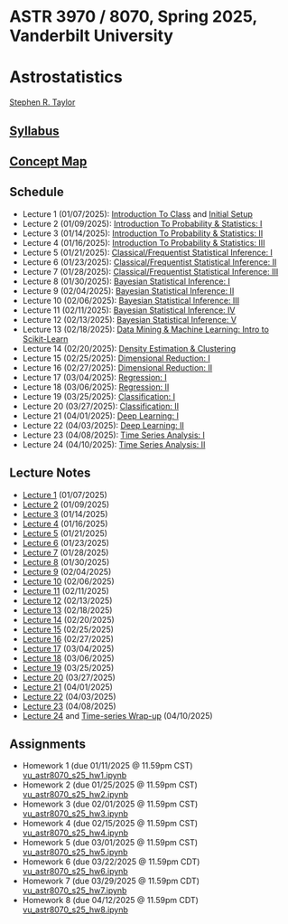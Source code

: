 # ASTR 3970 / 8070, Spring 2025, Vanderbilt University
# Astrostatistics

[Stephen R. Taylor](https://my.vanderbilt.edu/stephentaylor/) 

## [Syllabus](ASTR8070_Syllabus_Spring2025.pdf)
## [Concept Map](ASTR8070__ConceptMap.pdf)

## Schedule

* Lecture 1 (01/07/2025): [Introduction To Class](lectures/Lecture_1a.ipynb) and [Initial Setup](lectures/Lecture_1b.ipynb)
* Lecture 2 (01/09/2025): [Introduction To Probability & Statistics: I](lectures/Lecture_2.ipynb)
* Lecture 3 (01/14/2025): [Introduction To Probability & Statistics: II](lectures/Lecture_3.ipynb)
* Lecture 4 (01/16/2025): [Introduction To Probability & Statistics: III](lectures/Lecture_4.ipynb)
* Lecture 5 (01/21/2025): [Classical/Frequentist Statistical Inference: I](lectures/Lecture_5.ipynb)
* Lecture 6 (01/23/2025): [Classical/Frequentist Statistical Inference: II](lectures/Lecture_6.ipynb)
* Lecture 7 (01/28/2025): [Classical/Frequentist Statistical Inference: III](lectures/Lecture_7.ipynb)
* Lecture 8 (01/30/2025): [Bayesian Statistical Inference: I](lectures/Lecture_8.ipynb)
* Lecture 9 (02/04/2025): [Bayesian Statistical Inference: II](lectures/Lecture_9.ipynb)
* Lecture 10 (02/06/2025): [Bayesian Statistical Inference: III](lectures/Lecture_10.ipynb)
* Lecture 11 (02/11/2025): [Bayesian Statistical Inference: IV](lectures/Lecture_11.ipynb)
* Lecture 12 (02/13/2025): [Bayesian Statistical Inference: V](lectures/Lecture_12.ipynb)
* Lecture 13 (02/18/2025): [Data Mining & Machine Learning: Intro to Scikit-Learn](lectures/Lecture_13.ipynb)
* Lecture 14 (02/20/2025): [Density Estimation & Clustering](lectures/Lecture_14.ipynb)
* Lecture 15 (02/25/2025): [Dimensional Reduction: I](lectures/Lecture_15.ipynb)
* Lecture 16 (02/27/2025): [Dimensional Reduction: II](lectures/Lecture_16.ipynb)
* Lecture 17 (03/04/2025): [Regression: I](lectures/Lecture_17.ipynb)
* Lecture 18 (03/06/2025): [Regression: II](lectures/Lecture_18.ipynb)
* Lecture 19 (03/25/2025): [Classification: I](lectures/Lecture_19.ipynb)
* Lecture 20 (03/27/2025): [Classification: II](lectures/Lecture_20.ipynb)
* Lecture 21 (04/01/2025): [Deep Learning: I](lectures/Lecture_21.ipynb)
* Lecture 22 (04/03/2025): [Deep Learning: II](lectures/Lecture_22.ipynb)
* Lecture 23 (04/08/2025): [Time Series Analysis: I](lectures/Lecture_23.ipynb)
* Lecture 24 (04/10/2025): [Time Series Analysis: II](lectures/Lecture_24.ipynb)

## Lecture Notes

* [Lecture 1](lectures/notes/Lecture%201.pdf) (01/07/2025)
* [Lecture 2](lectures/notes/Lecture%202.pdf) (01/09/2025)
* [Lecture 3](lectures/notes/Lecture%203.pdf) (01/14/2025)
* [Lecture 4](lectures/notes/Lecture%204.pdf) (01/16/2025)
* [Lecture 5](lectures/notes/Lecture%205.pdf) (01/21/2025)
* [Lecture 6](lectures/notes/Lecture%206.pdf) (01/23/2025)
* [Lecture 7](lectures/notes/Lecture%207.pdf) (01/28/2025)
* [Lecture 8](lectures/notes/Lecture%208.pdf) (01/30/2025)
* [Lecture 9](lectures/notes/Lecture%209.pdf) (02/04/2025)
* [Lecture 10](lectures/notes/Lecture%2010.pdf) (02/06/2025)
* [Lecture 11](lectures/notes/Lecture%2011.pdf) (02/11/2025)
* [Lecture 12](lectures/notes/Lecture%2012.pdf) (02/13/2025)
* [Lecture 13](lectures/notes/Lecture%2013.pdf) (02/18/2025)
* [Lecture 14](lectures/notes/Lecture%2014.pdf) (02/20/2025)
* [Lecture 15](lectures/notes/Lecture%2015.pdf) (02/25/2025)
* [Lecture 16](lectures/notes/Lecture%2016.pdf) (02/27/2025)
* [Lecture 17](lectures/notes/Lecture%2017.pdf) (03/04/2025)
* [Lecture 18](lectures/notes/Lecture%2018.pdf) (03/06/2025)
* [Lecture 19](lectures/notes/Lecture%2019.pdf) (03/25/2025)
* [Lecture 20](lectures/notes/Lecture%2020.pdf) (03/27/2025)
* [Lecture 21](lectures/notes/Lecture%2021.pdf) (04/01/2025)
* [Lecture 22](lectures/notes/Lecture%2022.pdf) (04/03/2025)
* [Lecture 23](lectures/notes/Lecture%2023.pdf) (04/08/2025)
* [Lecture 24](lectures/notes/Lecture%2024.pdf) and [Time-series Wrap-up](lectures/notes/Time%20Series%20Wrap-up.pdf) (04/10/2025)


## Assignments

* Homework 1 (due 01/11/2025 @ 11.59pm CST) [vu_astr8070_s25_hw1.ipynb](coursework/homeworks/vu_astr8070_s25_hw1.ipynb)
* Homework 2 (due 01/25/2025 @ 11.59pm CST) [vu_astr8070_s25_hw2.ipynb](coursework/homeworks/vu_astr8070_s25_hw2.ipynb)
* Homework 3 (due 02/01/2025 @ 11.59pm CST) [vu_astr8070_s25_hw3.ipynb](coursework/homeworks/vu_astr8070_s25_hw3.ipynb)
* Homework 4 (due 02/15/2025 @ 11.59pm CST) [vu_astr8070_s25_hw4.ipynb](coursework/homeworks/vu_astr8070_s25_hw4.ipynb)
* Homework 5 (due 03/01/2025 @ 11.59pm CST) [vu_astr8070_s25_hw5.ipynb](coursework/homeworks/vu_astr8070_s25_hw5.ipynb)
* Homework 6 (due 03/22/2025 @ 11.59pm CDT) [vu_astr8070_s25_hw6.ipynb](coursework/homeworks/vu_astr8070_s25_hw6.ipynb)
* Homework 7 (due 03/29/2025 @ 11.59pm CDT) [vu_astr8070_s25_hw7.ipynb](coursework/homeworks/vu_astr8070_s25_hw7.ipynb)
* Homework 8 (due 04/12/2025 @ 11.59pm CDT) [vu_astr8070_s25_hw8.ipynb](coursework/homeworks/vu_astr8070_s25_hw8.ipynb)
